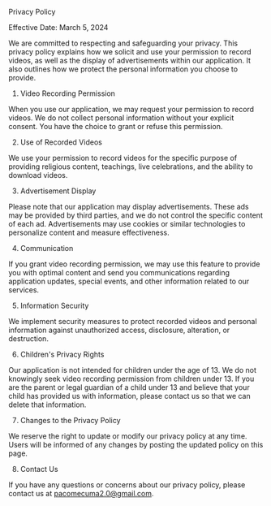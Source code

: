 Privacy Policy

Effective Date: March 5, 2024

We are committed to respecting and safeguarding your privacy. This privacy policy explains how we solicit and use your permission to record videos, as well as the display of advertisements within our application. It also outlines how we protect the personal information you choose to provide.

1. Video Recording Permission

When you use our application, we may request your permission to record videos. We do not collect personal information without your explicit consent. You have the choice to grant or refuse this permission.

2. Use of Recorded Videos

We use your permission to record videos for the specific purpose of providing religious content, teachings, live celebrations, and the ability to download videos.

3. Advertisement Display

Please note that our application may display advertisements. These ads may be provided by third parties, and we do not control the specific content of each ad. Advertisements may use cookies or similar technologies to personalize content and measure effectiveness.

4. Communication

If you grant video recording permission, we may use this feature to provide you with optimal content and send you communications regarding application updates, special events, and other information related to our services.

5. Information Security

We implement security measures to protect recorded videos and personal information against unauthorized access, disclosure, alteration, or destruction.

6. Children's Privacy Rights

Our application is not intended for children under the age of 13. We do not knowingly seek video recording permission from children under 13. If you are the parent or legal guardian of a child under 13 and believe that your child has provided us with information, please contact us so that we can delete that information.

7. Changes to the Privacy Policy

We reserve the right to update or modify our privacy policy at any time. Users will be informed of any changes by posting the updated policy on this page.

8. Contact Us

If you have any questions or concerns about our privacy policy, please contact us at pacomecuma2.0@gmail.com.
